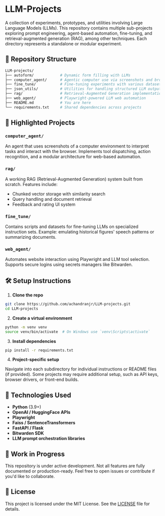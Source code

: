 # LLM-Projects

A collection of experiments, prototypes, and utilities involving Large Language Models (LLMs). This repository contains multiple sub-projects exploring prompt engineering, agent-based automation, fine-tuning, and retrieval-augmented generation (RAG), among other techniques. Each directory represents a standalone or modular experiment.

## 📁 Repository Structure

```bash
LLM-projects/
├── autoform/            # Dynamic form filling with LLMs
├── computer_agent/      # Agentic computer use via screenshots and browser tools
├── fine_tune/           # Fine-tuning experiments with various datasets
├── json_utils/          # Utilities for handling structured LLM outputs
├── rag/                 # Retrieval-Augmented Generation implementation
├── web_agent/           # Playwright-powered LLM web automation
├── README.md            # You are here
└── requirements.txt     # Shared dependencies across projects
```

## 🧠 Highlighted Projects

### `computer_agent/`
An agent that uses screenshots of a computer environment to interpret tasks and interact with the browser. Implements tool dispatching, action recognition, and a modular architecture for web-based automation.

### `rag/`
A working RAG (Retrieval-Augmented Generation) system built from scratch. Features include:
- Chunked vector storage with similarity search
- Query handling and document retrieval
- Feedback and rating UI system

### `fine_tune/`
Contains scripts and datasets for fine-tuning LLMs on specialized instruction sets. Example: emulating historical figures' speech patterns or summarizing documents.

### `web_agent/`
Automates website interaction using Playwright and LLM tool selection. Supports secure logins using secrets managers like Bitwarden.

## 🛠 Setup Instructions

1. **Clone the repo**

```bash
git clone https://github.com/achandranjr/LLM-projects.git
cd LLM-projects
```

2. **Create a virtual environment**

```bash
python -m venv venv
source venv/bin/activate  # On Windows use `venv\Scripts\activate`
```

3. **Install dependencies**

```bash
pip install -r requirements.txt
```

4. **Project-specific setup**

Navigate into each subdirectory for individual instructions or README files (if provided). Some projects may require additional setup, such as API keys, browser drivers, or front-end builds.

## 🧪 Technologies Used

- **Python** (3.9+)
- **OpenAI / HuggingFace APIs**
- **Playwright**
- **Faiss / SentenceTransformers**
- **FastAPI / Flask**
- **Bitwarden SDK**
- **LLM prompt orchestration libraries**

## 🚧 Work in Progress

This repository is under active development. Not all features are fully documented or production-ready. Feel free to open issues or contribute if you'd like to collaborate.

## 📄 License

This project is licensed under the MIT License. See the [LICENSE](LICENSE) file for details.